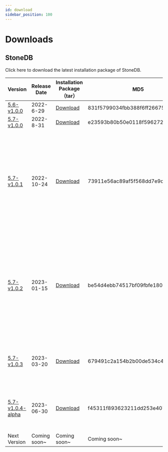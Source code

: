 ```yaml
---
id: download
sidebar_position: 100
---
```


# Downloads

## StoneDB

Click here to download the latest installation package of StoneDB.

| Version | Release Date | Installation Package（tar） | MD5 | TiPs |
| --- | --- | --- | --- | --- |
| [5.6-v1.0.0](https://github.com/stoneatom/stonedb/releases/tag/stonedb-5.6-v1.0.0) | 2022-6-29 | [Download](https://static.stoneatom.com/stonedb-ce-5.6-v1.0.0.el7.x86_64.tar.gz) | 831f5799034fbb388f6ff26675b7951e | \ |
| [5.7-v1.0.0](https://github.com/stoneatom/stonedb/releases/tag/5.7-v1.0.0-GA) | 2022-8-31 |  [Download](https://github.com/stoneatom/stonedb/releases/download/5.7-v1.0.0-GA/stonedb-ce-5.7-v1.0.0.el7.x86_64.tar.gz) | e23593b80b50e0118f59627216613a2f | \ |
| [5.7-v1.0.1](https://github.com/stoneatom/stonedb/releases/tag/5.7-v1.0.1-GA) | 2022-10-24 |  [Download](https://github.com/stoneatom/stonedb/releases/download/5.7-v1.0.1-GA/stonedb-ce-5.7-v1.0.1.el7.x86_64.tar.gz) | 73911e56ac89af5f568dd7e9de9e9af5 | You can [download the DEB package](https://github.com/stoneatom/stonedb/releases/download/5.7-v1.0.1-GA/stonedb-ce-5.7-v1.0.1.debain.x86_64.tar.gz)；If you run into a lack of dependencies when compiling the installation, you can go to Github and [download the related dependency package](https://github.com/stoneatom/stonedb/releases/download/5.7-v1.0.1-GA/stonedb-lib.tar.gz) |
| [5.7-v1.0.2](https://github.com/stoneatom/stonedb/releases/tag/5.7-v1.0.2-GA) | 2023-01-15 | [Download](https://github.com/stoneatom/stonedb/releases/download/5.7-v1.0.2-GA/stonedb-ce-5.7-v1.0.2.el7.x86_64.tar.gz) | be54d4ebb74517bf09fbfe1806f6e2ab  | 1.You can [download the DEB package](https://github.com/stoneatom/stonedb/releases/download/5.7-v1.0.2-GA/stonedb-ce-5.7_v1.0.2.ubuntu.amd64.deb)；2.You can [download the RPM package](https://github.com/stoneatom/stonedb/releases/download/5.7-v1.0.2-GA/stonedb-ce-5.7-v1.0.2.el7.x86_64.rpm) and experience StoneDB installation in two minutes；3.You can [download the Shell script](https://github.com/stoneatom/stonedb/releases/download/5.7-v1.0.2-GA/shell.for.deploy.stonedb.as.replic.tar.gz)|
| [5.7-v1.0.3](https://github.com/stoneatom/stonedb/releases/tag/5.7-v1.0.3-GA) | 2023-03-20 | [Download](https://github.com/stoneatom/stonedb/releases/download/5.7-v1.0.3-GA/stonedb-ce-5.7-v1.0.3.el7.x86_64.tar.gz) | 679491c2a154b2b00de534c47dea507b  | 1.You can [download the DEB package](https://github.com/stoneatom/stonedb/releases/download/5.7-v1.0.3-GA/stonedb-ce-5.7-v1.0.3.ubuntu.amd64.deb)；2.You can [download the RPM package](https://github.com/stoneatom/stonedb/releases/download/5.7-v1.0.3-GA/stonedb-ce-5.7-v1.0.3.el7.x86_64.rpm) |
| [5.7-v1.0.4-alpha](https://github.com/stoneatom/stonedb/releases/tag/5.7-v1.0.4-alpha) | 2023-06-30 | [Download](https://github.com/stoneatom/stonedb/releases/download/5.7-v1.0.4-alpha/stonedb-ce-5.7-v1.0.4-alpha.el7.x86_64.tar.gz) | f45311f893623211dd253e407ed50b1d  | 1.You can [download the DEB package](https://github.com/stoneatom/stonedb/releases/download/5.7-v1.0.4-alpha/stonedb-ce-5.7-v1.0.4-alpha.ubuntu.amd64.deb)；2.You can [download the RPM package](https://github.com/stoneatom/stonedb/releases/download/5.7-v1.0.4-alpha/stonedb-ce-5.7-v1.0.4-alpha.el7.x86_64.rpm) |
| Next Version | Coming soon~  | Coming soon~  | Coming soon~ | \ |

